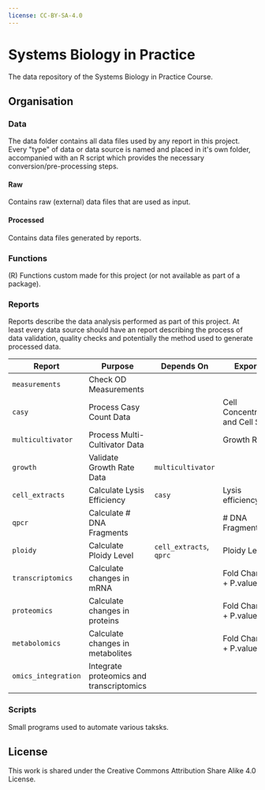 ```yaml
---
license: CC-BY-SA-4.0
---
```


# Systems Biology in Practice

The data repository of the Systems Biology in Practice Course.

## Organisation

### Data

The data folder contains all data files used by any report in this project.
Every "type" of data or data source is named and placed in it's own folder, accompanied with an R script which provides the necessary conversion/pre-processing steps.

#### Raw

Contains raw (external) data files that are used as input.

#### Processed

Contains data files generated by reports.

### Functions

(R) Functions custom made for this project (or not available as part of a package).

### Reports

Reports describe the data analysis performed as part of this project. At least every data source should have an report describing the process of data validation, quality checks and potentially the method used to generate processed data.

| Report | Purpose | Depends On | Exports | Exports To |
|--------|---------|------------|---------|------------|
| `measurements`    | Check OD Measurements         |   |   |   |
| `casy`            | Process Casy Count Data       |   | Cell Concentration and Cell Size | `casy/YYMMDD_casy_counts_diameter.csv` |
| `multicultivator` | Process Multi-Cultivator Data |   | Growth Rates | `growth/YYMMDD_growth_rates.csv` |
| `growth`          | Validate Growth Rate Data     | `multicultivator`|   |   |
| `cell_extracts`   | Calculate Lysis Efficiency    | `casy` | Lysis efficiency | `cell_extracts/YYMMDD_cell_extracts.csv` |
| `qpcr`            | Calculate # DNA Fragments     |   | # DNA Fragments       | `qpcr/YYMMDD_qpcr_fragments_PLATEID.csv` |
| `ploidy`          | Calculate Ploidy Level        | `cell_extracts`, `qprc`  | Ploidy Level | `ploidy/YYMMDD_chromosomes_per_cell.csv` |
| `transcriptomics` | Calculate changes in mRNA     |   | Fold Changes + P.values | `transcriptomics/YYMMDD_transcriptomics_deseq.csv` |
| `proteomics`      | Calculate changes in proteins |   | Fold Changes + P.values | `proteomics/YYMMDD_proteomics_METHOD.csv` |
| `metabolomics`    | Calculate changes in metabolites |   | Fold Changes + P.values | `metabolomics/YYMMDD_metabolomics_METHOD.csv` |
| `omics_integration` | Integrate proteomics and transcriptomics |  |  |  |

### Scripts

Small programs used to automate various taksks.

## License

This work is shared under the Creative Commons Attribution Share Alike 4.0 License.